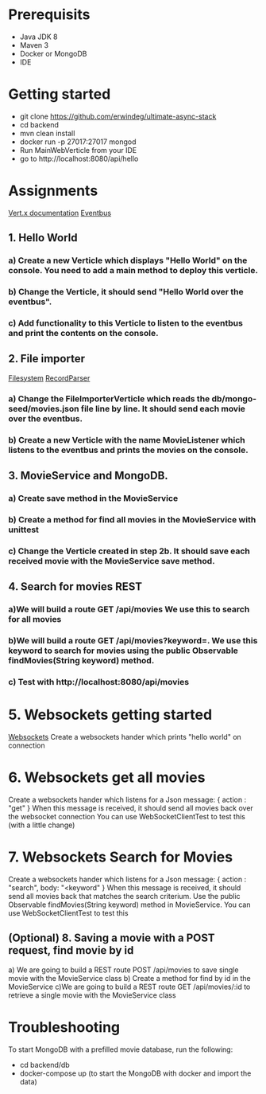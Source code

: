 # Prerequisits
* Java JDK 8
* Maven 3
* Docker or MongoDB
* IDE

# Getting started
* git clone https://github.com/erwindeg/ultimate-async-stack
* cd backend
* mvn clean install
* docker run -p 27017:27017 mongod
* Run MainWebVerticle from your IDE
* go to http://localhost:8080/api/hello

# Assignments
[Vert.x documentation](http://vertx.io/docs/vertx-core/java/)
[Eventbus](http://vertx.io/docs/vertx-core/java/#event_bus)
## 1. Hello World
### a) Create a new Verticle which displays "Hello World" on the console. You need to add a main method to deploy this verticle.
### b) Change the Verticle, it should send "Hello World over the eventbus".
### c) Add functionality to this Verticle to listen to the eventbus and print the contents on the console.


## 2. File importer
[Filesystem](http://vertx.io/docs/vertx-core/java/#_using_the_file_system_with_vert_x)
[RecordParser](http://vertx.io/docs/apidocs/io/vertx/core/parsetools/RecordParser.html)
### a) Change the FileImporterVerticle which reads the db/mongo-seed/movies.json file line by line. It should send each movie over the eventbus.
### b) Create a new Verticle with the name MovieListener which listens to the eventbus and prints the movies on the console.

## 3. MovieService and MongoDB.
### a) Create save method in the MovieService
### b) Create a method for find all movies in the MovieService with unittest
### c) Change the Verticle created in step 2b. It should save each received movie with the MovieService save method.

## 4. Search for movies REST
### a)We will build a route GET /api/movies We use this to search for all movies
### b)We will build a route GET /api/movies?keyword=<keyword>. We use this keyword to search for movies using the public Observable<JsonObject> findMovies(String keyword) method.
### c) Test with http://localhost:8080/api/movies


# 5. Websockets getting started
[Websockets](http://vertx.io/docs/vertx-core/java/#_websockets)
Create a websockets hander which prints "hello world" on connection

# 6. Websockets get all movies
Create a websockets hander which listens for a Json message:
{
  action : "get"
}
When this message is received, it should send all movies back over the websocket connection
You can use WebSocketClientTest to test this (with a little change)

# 7. Websockets Search for Movies
Create a websockets hander which listens for a Json message:
{
  action : "search",
  body: "<keyword"
}
When this message is received, it should send all movies back that matches the search criterium. Use the public Observable<JsonObject> findMovies(String keyword) method in MovieService.
You can use WebSocketClientTest to test this

## (Optional) 8. Saving a movie with a POST request, find movie by id
a) We are going to build a REST route POST /api/movies to save single movie with the MovieService class
b) Create a method for find by id  in the MovieService
c)We are going to build a REST route GET /api/movies/:id to retrieve a single movie with the MovieService class

# Troubleshooting

To start MongoDB with a prefilled movie database, run the following:
* cd backend/db
* docker-compose up (to start the MongoDB with docker and import the data)
